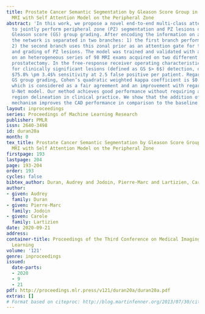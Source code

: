 ```yaml
---
title: Prostate Cancer Semantic Segmentation by Gleason Score Group in bi-parametric
  MRI with Self Attention Model on the Peripheral Zone
abstract: 'In this work, we propose a novel end-to-end multi-class attention network
  to jointly perform peripheral zone (PZ) segmentation and PZ lesions detection with
  Gleason score (GS) group grading. After encoding the information on a latent space,
  the network is separated in two branches: 1) the first branch performs PZ segmentation
  2) the second branch uses this zonal prior as an attention gate for the detection
  and grading of PZ lesions. The model was trained and validated with a 5-fold cross-validation
  on an heterogeneous series of 98 MRI exams acquired on two different scanners prior
  prostatectomy. In the free-response receiver operating characteristics (FROC) analysis
  for clinically significant lesions (defined as GS $> 6$) detection, our model achieves
  $75.8% \pm 3.4$% sensitivity at 2.5 false positive per patient. Regarding the automatic
  GS group grading, Cohen’s quadratic weighted kappa coefficient is $0.35 \pm 0.05$,
  which is considered as a fair agreement and an improvement with regards to the baseline
  U-Net model. Our method achieves good performance without requiring any prior manual
  region delineation in clinical practice. We show that the addition of the attention
  mechanism improves the CAD performance in comparison to the baseline model.'
layout: inproceedings
series: Proceedings of Machine Learning Research
publisher: PMLR
issn: 2640-3498
id: duran20a
month: 0
tex_title: Prostate Cancer Semantic Segmentation by Gleason Score Group in bi-parametric
  MRI with Self Attention Model on the Peripheral Zone
firstpage: 193
lastpage: 204
page: 193-204
order: 193
cycles: false
bibtex_author: Duran, Audrey and Jodoin, Pierre-Marc and Lartizien, Carole
author:
- given: Audrey
  family: Duran
- given: Pierre-Marc
  family: Jodoin
- given: Carole
  family: Lartizien
date: 2020-09-21
address: 
container-title: Proceedings of the Third Conference on Medical Imaging with Deep
  Learning
volume: '121'
genre: inproceedings
issued:
  date-parts:
  - 2020
  - 9
  - 21
pdf: http://proceedings.mlr.press/v121/duran20a/duran20a.pdf
extras: []
# Format based on citeproc: http://blog.martinfenner.org/2013/07/30/citeproc-yaml-for-bibliographies/
---
```

